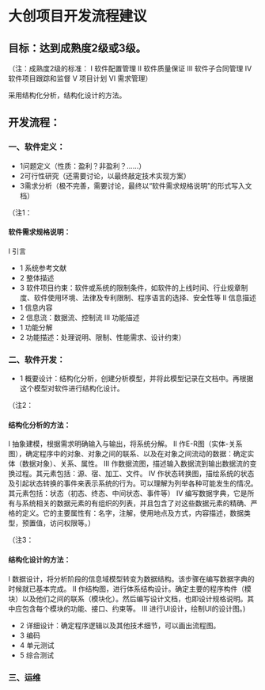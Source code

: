 # 大创项目开发流程建议

## 目标：达到成熟度2级或3级。
（注：成熟度2级的标准：
I 软件配置管理
II 软件质量保证
III 软件子合同管理
IV 软件项目跟踪和监督
V 项目计划
VI 需求管理）

采用结构化分析，结构化设计的方法。

## 开发流程：

### 一、软件定义：
* 1问题定义（性质：盈利？非盈利？……）
* 2可行性研究（还需要讨论，以最终敲定技术实现方案）
* 3需求分析（极不完善，需要讨论，最终以“软件需求规格说明”的形式写入文档）

（注1：
#### 软件需求规格说明：
I 引言
* 1	系统参考文献
* 2	整体描述
* 3	软件项目约束：软件或系统的限制条件，如软件的上线时间、行业规章制度、软件使用环境、法律及专利限制、程序语言的选择、安全性等
II 信息描述
* 1	信息内容
* 2	信息流：数据流、控制流
III 功能描述
* 1	功能分解
* 2	功能描述：处理说明、限制、性能需求、设计约束）

### 二、软件开发：
* 1 概要设计：结构化分析，创建分析模型，并将此模型记录在文档中。再根据这个模型对软件进行结构化设计。

（注2：
#### 结构化分析的方法：
I 抽象建模，根据需求明确输入与输出，将系统分解。
II 作E-R图（实体-关系图），确定程序中的对象、对象之间的联系、以及在对象之间流动的数据：确定实体（数据对象）、关系、属性。
III 作数据流图，描述输入数据流到输出数据流的变换过程。其元素包括：源、宿、加工、文件。
IV 作状态转换图，描绘系统的状态及引起状态转换的事件来表示系统的行为。可以理解为列举各种可能发生的情况。其元素包括：状态（初态、终态、中间状态、事件等）
IV 编写数据字典，它是所有与系统相关的数据元素的有组织的列表，并且包含了对这些数据元素的精确、严格的定义。它的主要属性有：名字，注解，使用地点及方式，内容描述，数据类型，预置值，访问权限等。）

（注3：
#### 结构化设计的方法：
I 数据设计，将分析阶段的信息域模型转变为数据结构。该步骤在编写数据字典的时候就已基本完成。
II 作结构图，进行体系结构设计。确定主要的程序构件（模块）以及他们之间的联系（模块化）。然后编写设计文档，也即设计规格说明。其中应包含每个模块的功能、接口、约束等。
III 进行UI设计，绘制UI的设计图。)

* 2 详细设计：确定程序逻辑以及其他技术细节，可以画出流程图。
* 3 编码
* 4 单元测试
* 5 综合测试

### 三、运维
